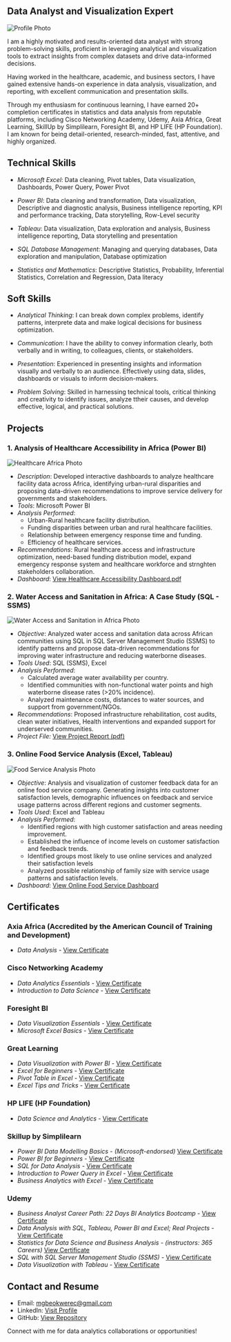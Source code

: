 ## Data Analyst and Visualization Expert
![Profile Photo](images/profile.jpg)

I am a highly motivated and results-oriented data analyst with strong problem-solving skills, proficient in leveraging analytical and visualization tools to extract insights from complex datasets and drive data-informed decisions.

Having worked in the healthcare, academic, and business sectors, I have gained extensive hands-on experience in data analysis, visualization, and reporting, with excellent communication and presentation skills.

Through my enthusiasm for continuous learning, I have earned 20+ completion certificates in statistics and data analysis from reputable platforms, including Cisco Networking Academy, Udemy, Axia Africa, Great Learning, SkillUp by Simplilearn, Foresight BI, and HP LIFE (HP Foundation).
I am known for being detail-oriented, research-minded, fast, attentive, and highly organized.

## Technical Skills
- *Microsoft Excel*: Data cleaning, Pivot tables, Data visualization, Dashboards, Power Query, Power Pivot
  
- *Power BI*: Data cleaning and transformation, Data visualization, Descriptive and diagnostic analysis, Business intelligence reporting, KPI and performance tracking, Data storytelling, Row-Level security
  
- *Tableau*: Data visualization, Data exploration and analysis, Business intelligence reporting, Data storytelling and presentation
  
- *SQL Database Management*: Managing and querying databases, Data exploration and manipulation, Database optimization
  
- *Statistics and Mathematics*: Descriptive Statistics, Probability, Inferential Statistics, Correlation and Regression, Data literacy

## Soft Skills
- *Analytical Thinking*: I can break down complex problems, identify patterns, interprete data and make logical decisions for business optimization.

- *Communication*: I have the ability to convey information clearly, both verbally and in writing, to colleagues, clients, or stakeholders.

- *Presentation*: Experienced in presenting insights and information visually and verbally to an audience. Effectively using data, slides, dashboards or visuals to inform decision-makers.

- *Problem Solving*: Skilled in harnessing technical tools, critical thinking and creativity to identify issues, analyze ttheir causes, and develop effective, logical, and practical solutions.
## Projects
### 1. Analysis of Healthcare Accessibility in Africa (Power BI)
![Healthcare Africa Photo](images/Healthcare_Africa.jpg)
- *Description*: Developed interactive dashboards to analyze healthcare facility data across Africa, identifying urban-rural disparities and proposing data-driven recommendations to improve service delivery for governments and stakeholders.
- *Tools*: Microsoft Power BI
- *Analysis Performed*:
  - Urban-Rural healthcare facility distribution.
  - Funding disparities between urban and rural healthcare facilities.
  - Relationship between emergency response time and funding.
  - Efficiency of healthcare services.
- *Recommendations*: Rural healthcare access and infrastructure optimization, need-based funding distribution model, expand emergency response system and healthcare workforce and strnghten stakeholders collaboration.
- *Dashboard*: [View Healthcare Accessibility Dashboard.pdf](projects/Healthcare-Accessibility-in-Africa-File.pdf)

### 2. Water Access and Sanitation in Africa: A Case Study (SQL - SSMS)
![Water Access and Sanitation in Africa Photo](images/Water_in_Africa.png)
 - *Objective*: Analyzed water access and sanitation data across African communities using SQL in SQL Server Management Studio (SSMS) to identify patterns and propose data-driven recommendations for improving water infrastructure and reducing waterborne diseases.
- *Tools Used*: SQL (SSMS), Excel
- *Analysis Performed*:
  - Calculated average water availability per country.
  - Identified communities with non-functional water points and high waterborne disease rates (>20% incidence).
  - Analyzed maintenance costs, distances to water sources, and support from government/NGOs.
- *Recommendations*: Proposed infrastructure rehabilitation, cost audits, clean water initiatives, Health interventions and expanded support for underserved communities.
- *Project File:* [View Project Report (pdf)](projects/Water_Access_and_Sanitation.pdf)

### 3. Online Food Service Analysis (Excel, Tableau)
![Food Service Analysis Photo](images/Food_Sales_Analysis.jpg)
  - *Objective*: Analysis and visualization of customer feedback data for an online food service company. Generating insights into customer satisfaction levels, demographic influences on feedback and service usage patterns across different regions and customer segments.
  - *Tools Used*: Excel and Tableau
- *Analysis Performed*:
  - Identified regions with high customer satisfaction and areas needing improvement.
  - Established the influence of income levels on customer satisfaction and feedback trends.
  - Identified groups most likely to use online services and analyzed their satisfaction levels
  - Analyzed possible relationship of family size with service usage patterns and satisfaction levels.
- *Dashboard*: [View Online Food Service Dashboard](https://public.tableau.com/views/OnlineFoodServiceanalysis/OnlineFoodService?:language=en-US&:sid=&:redirect=auth&:display_count=n&:origin=viz_share_link)
    
## Certificates
### Axia Africa (Accredited by the American Council of Training and Development)

- *Data Analysis* - [View Certificate](certificates/Data-Analysis-Axia-Africa.jpg)

### Cisco Networking Academy

- *Data Analytics Essentials* - [View Certificate](certificates/Cisco-Data-Analytics-Essentials-Certificate.pdf)
- *Introduction to Data Science* - [View Certificate](certificates/Cisco-introduction-to-data-science-certificate.pdf)

### Foresight BI
 
- *Data Visualization Essentials* - [View Certificate](certificates/Foresight-BI-Data-visualization-essentials.pdf)
- *Microsoft Excel Basics* - [View Certificate](certificates/Foresight-BI-Excel-certificate.pdf)

### Great Learning 

- *Data Visualization with Power BI* - [View Certificate](certificates/GL-Data-visualization-Certificate.pdf)
- *Excel for Beginners* - [View Certificate](certificates/GL-Excel-for-beginners-certificate.pdf)
- *Pivot Table in Excel* - [View Certificate](certificates/Great-learning-certificate-Pivot-table.pdf)
- *Excel Tips and Tricks* - [View Certificate](certificates/Great-learning-certificate-on-Excel-Tips.pdf)

### HP LIFE (HP Foundation)

- *Data Science and Analytics* - [View Certificate](certificates/Hp-life-certificate-on-data-science-and-analytics.pdf)

### Skillup by Simplilearn

- *Power BI Data Modelling Basics* - *(Microsoft-endorsed)* [View Certificate](certificates/Simplilearn-Certificate-PowerBI-Data-Modelling-Basics.pdf)
- *Power BI for Beginners* - [View Certificate](certificates/Simplilearn-Certificate-PowerBI-for-Beginners.pdf)
- *SQL for Data Analysis* - [View Certificate](certificates/Simplilearn-Certificate-SQL-for-Data-Analysis.pdf)
- *Introduction to Power Query in Excel* - [View Certificate](certificates/Simplilearn-certificate-on-power-query.pdf)
- *Business Analytics with Excel* - [View Certificate](certificates/Simplilearn-Business-Analytics-with-Excel.pdf)

### Udemy

- *Business Analyst Career Path: 22 Days BI Analytics Bootcamp* - [View Certificate](certificates/Udemy-Business-Analyst-Career-Path-Using-Excel-and-PowerBI.pdf)
- *Data Analysis with SQL, Tableau, Power BI and Excel; Real Projects* - [View Certificate](certificates/Udemy-Certificate-on-Data-Analysis-with-Tableau-PowerBI-Excel-and-SQL.pdf)
- *Statistics for Data Science and Business Analysis* - *(instructors: 365 Careers)* [View Certificate](certificates/Udemy-statistics-for-data-science-certificate.pdf)
- *SQL with SQL Server Management Studio (SSMS)* - [View Certificate](certificates/Udemy-SQL-with-SQL-Server-Managment-Studio-(SSMS).pdf)
- *Data Visualization with Tableau* - [View Certificate](certificates/Tableau-Data-Visualization-Udemy.jpg)
  
## Contact and Resume
- Email: [mgbeokwerec@gmail.com](mailto:mgbeokwerec@gmail.com)
- LinkedIn: [Visit Profile](https://www.linkedin.com/in/dr-chibuike-mgbeokwere-561584218)
- GitHub: [View Repository](https://github.com/ChibuikeMichael)
  
Connect with me for data analytics collaborations or opportunities!
